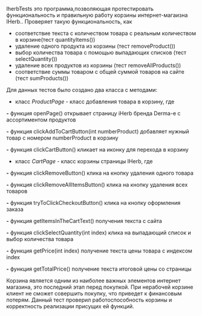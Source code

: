 IherbTests это программа,позволяющая протестировать функциональность и правильную работу корзины интернет-магаизна IHerb.. Проверяет такую функциональность, как 
- соответствие текста с количеством товара с реальным количеством в корзине(тест quantityItems())
- удаление одного продукта из корзины (тест removeProduct()) 
- выбор количества товара c помощью выпадающих списков (тест selectQuantity())
- удаление всех продуктов из корзины (тест removeAllProducts())
- соответствие суммы товаром с общей суммой товаров на сайте (тест sumProducts())

Для данных тестов было создано два класса с методами:
- класс _ProductPage_ - класс добавления товара в корзину, где 

**-** функция openPage() открывает страницу iHerb бренда Derma-e с ассортиментом продуктов

**-** функция clickAddToCartButton(int numberProduct) добавляет нужный товар с номером numberProduct в корзину

**-** функция clickCartButton() кликает на иконку для перехода в корзину

- класс _CartPage_ - класс корзины страницы IHerb, где

**-** функция clickRemoveButton() клика на кнопку удаления одного товара

**-** функция clickRemoveAllItemsButton() клика на кнопку удаления всех товаров

**-** функция tryToClickCheckoutButton() клика на кнопку оформления заказа

**-** функция getItemsInTheCartText() получения текста с сайта

**-** функция clickSelectQuantity(int index) клика на выпадающий список и выбор количества товара

**-** функция getPrice(int index) получение текста цены товара с индексом index

**-** функция getTotalPrice() получение текста итоговой цены со страницы

Корзина является одним из наиболее важных элементов интернет магазина, это последний этап перед покупкой. При нерабочей корзине клиент не сможет совершить покупку, что приведет к финансовым потерям.
Данный тест проверил работоспособность корзины и корректность реализации присущих ей функций.





